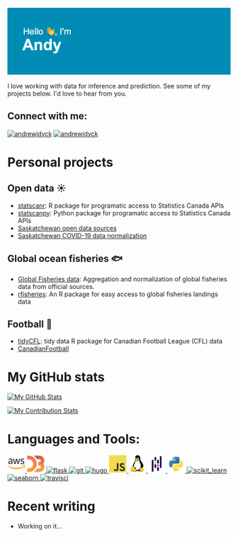 ![Intro header](./assets/header.png)

I love working with data for inference and prediction. See some of my projects below. I'd love to hear from you.

## Connect with me:

<p align="left">
<a href="https://twitter.com/andrewjdyck" target="blank"><img align="center" src="https://raw.githubusercontent.com/rahuldkjain/github-profile-readme-generator/master/src/images/icons/Social/twitter.svg" alt="andrewjdyck" height="30" width="40" /></a>
<a href="https://linkedin.com/in/andrewjdyck" target="blank"><img align="center" src="https://raw.githubusercontent.com/rahuldkjain/github-profile-readme-generator/master/src/images/icons/Social/linked-in-alt.svg" alt="andrewjdyck" height="30" width="40" /></a>
<!--<a href="https://medium.com/@andrewjdyck" target="blank"><img align="center" src="https://raw.githubusercontent.com/rahuldkjain/github-profile-readme-generator/master/src/images/icons/Social/medium.svg" alt="@andrewjdyck" height="30" width="40" /></a>
</p>-->

# Personal projects

## Open data :sunny:

- [statscanr](https://github.com/andrewjdyck/statscanr): R package for programatic access to Statistics Canada APIs
- [statscanpy](https://github.com/andrewjdyck/statscanpy): Python package for programatic access to Statistics Canada APIs
- [Saskatchewan open data sources](https://github.com/andrewjdyck/Sask-Open-Data-Sources)
- [Saskatchewan COVID-19 data normalization](https://github.com/andrewjdyck/covid19-sask)

## Global ocean fisheries :fish:

- [Global Fisheries data](https://github.com/andrewjdyck/api.openfisheries.org): Aggregation and normalization of global fisheries data from official sources.
- [rfisheries](https://github.com/ropensci/rfisheries): An R package for easy access to global fisheries landings data

## Football :football:

- [tidyCFL](https://github.com/andrewjdyck/tidyCFL): tidy data R package for Canadian Football League (CFL) data
- [CanadianFootball](https://github.com/andrewjdyck/CanadianFootball)

# My GitHub stats

[![My GitHub Stats](https://github-readme-stats.vercel.app/api/?username=andrewjdyck&count_private=true&theme=react&showicons=true)]()

<!--
[![My GitHub Language Stats](https://github-readme-stats.vercel.app/api/top-langs/?username=andrewjdyck&langs_count=5&theme=react)]()
-->

[![My Contribution Stats](https://github-contribution-stats.vercel.app/api/?username=andrewjdyck)](https://github.com/andrewjdyck/github-contribution-stats/)

# Languages and Tools:

<p align="left"> <a href="https://aws.amazon.com" target="_blank" rel="noreferrer"> <img src="https://raw.githubusercontent.com/devicons/devicon/master/icons/amazonwebservices/amazonwebservices-original-wordmark.svg" alt="aws" width="40" height="40"/> </a> <a href="https://d3js.org/" target="_blank" rel="noreferrer"> <img src="https://raw.githubusercontent.com/devicons/devicon/master/icons/d3js/d3js-original.svg" alt="d3js" width="40" height="40"/> </a> <a href="https://flask.palletsprojects.com/" target="_blank" rel="noreferrer"> <img src="https://www.vectorlogo.zone/logos/pocoo_flask/pocoo_flask-icon.svg" alt="flask" width="40" height="40"/> </a> <a href="https://git-scm.com/" target="_blank" rel="noreferrer"> <img src="https://www.vectorlogo.zone/logos/git-scm/git-scm-icon.svg" alt="git" width="40" height="40"/> </a> <a href="https://gohugo.io/" target="_blank" rel="noreferrer"> <img src="https://api.iconify.design/logos-hugo.svg" alt="hugo" width="40" height="40"/> </a> <a href="https://developer.mozilla.org/en-US/docs/Web/JavaScript" target="_blank" rel="noreferrer"> <img src="https://raw.githubusercontent.com/devicons/devicon/master/icons/javascript/javascript-original.svg" alt="javascript" width="40" height="40"/> </a> <a href="https://www.linux.org/" target="_blank" rel="noreferrer"> <img src="https://raw.githubusercontent.com/devicons/devicon/master/icons/linux/linux-original.svg" alt="linux" width="40" height="40"/> </a> <a href="https://pandas.pydata.org/" target="_blank" rel="noreferrer"> <img src="https://raw.githubusercontent.com/devicons/devicon/2ae2a900d2f041da66e950e4d48052658d850630/icons/pandas/pandas-original.svg" alt="pandas" width="40" height="40"/> </a> <a href="https://www.python.org" target="_blank" rel="noreferrer"> <img src="https://raw.githubusercontent.com/devicons/devicon/master/icons/python/python-original.svg" alt="python" width="40" height="40"/> </a> <a href="https://scikit-learn.org/" target="_blank" rel="noreferrer"> <img src="https://upload.wikimedia.org/wikipedia/commons/0/05/Scikit_learn_logo_small.svg" alt="scikit_learn" width="40" height="40"/> </a> <a href="https://seaborn.pydata.org/" target="_blank" rel="noreferrer"> <img src="https://seaborn.pydata.org/_images/logo-mark-lightbg.svg" alt="seaborn" width="40" height="40"/> </a> <a href="https://travis-ci.org" target="_blank" rel="noreferrer"> <img src="https://www.vectorlogo.zone/logos/travis-ci/travis-ci-icon.svg" alt="travisci" width="40" height="40"/> </a> </p>

# Recent writing

- Working on it...

